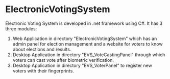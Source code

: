 # ElectronicVotingSystem
Electronic Voting System is developed in .net framework using C#. It has 3 three modules:
1. Web Application in directory "ElectronicVotingSystem" which has an admin panel for election management and a website for voters to know about elections and results.
2. Desktop Application in directory "EVS_VoteCastingPanel" through which voters can cast vote after biometric verification.
3. Desktop Application in directory "EVS_VoterPanel" to register new voters with their fingerprints.
